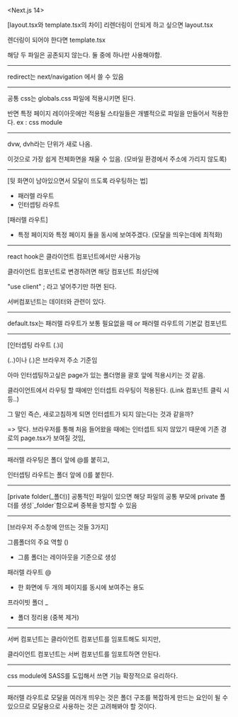 <Next.js 14>

[layout.tsx와 template.tsx의 차이]
리렌더링이 안되게 하고 싶으면 layout.tsx

렌더링이 되어야 한다면 template.tsx

해당 두 파일은 공존되지 않는다. 둘 중에 하나만 사용해야함.

<hr>

redirect는 next/navigation 에서 쓸 수 있음

<hr>

공통 css는 globals.css 파일에 적용시키면 된다.

반면 특정 페이지 레이아웃에만 적용될 스타일들은 개별적으로 파일을 만들어서 적용한다.
ex : css module

<hr>

dvw, dvh라는 단위가 새로 나옴.

이것으로 가장 쉽게 전체화면을 채울 수 있음. (모바일 환경에서 주소에 가리지 않도록)

<hr>

[뒷 화면이 남아있으면서 모달이 뜨도록 라우팅하는 법]

- 패러렐 라우트
- 인터셉팅 라우트

[패러렐 라우트]

- 특정 페이지와 특정 페이지 둘을 동시에 보여주겠다. (모달을 띄우는데에 최적화)

<hr>

react hook은 클라이언트 컴포넌트에서만 사용가능

클라이언트 컴포넌트로 변경하려면 해당 컴포넌트 최상단에

"use client" ; 라고 넣어주기만 하면 된다.

서버컴포넌트는 데이터와 관련이 있다.

<hr>

default.tsx는 패러렐 라우트가 보통 필요없을 때 or 패러렐 라우트의 기본값 컴포넌트

<hr>

[인터셉팅 라우트 (.)i]

(..)이나 (.)은 브라우저 주소 기준임

아마 인터셉팅하고싶은 page가 있는 폴더명을 괄호 앞에 적용시키는 것 같음.

클라이언트에서 라우팅 할 때에만 인터셉트 라우팅이 적용된다. (Link 컴포넌트 클릭 시 등..)

그 말인 즉슨, 새로고침하게 되면 인터셉트가 되지 않는다는 것과 같을까?

=> 맞다. 브라우저를 통해 처음 들어왔을 때에는 인터셉트 되지 않았기 때문에 기존 경로의 page.tsx가 보여질 것임,

<hr>

패러렐 라우팅은 폴더 앞에 @를 붙히고,

인터셉팅 라우트는 폴더 앞에 ()를 붙힌다.

<hr>
[private folder(_폴더)]
공통적인 파일이 있으면 해당 파일의 공통 부모에 private 폴더를 생성`_folder`함으로써 중복을 방지할 수 있음

<hr>

[브라우저 주소창에 안뜨는 것들 3가지]

그룹폴더의 주요 역할 ()

- 그룹 폴더는 레이아웃을 기준으로 생성

패러렐 라우트 @

- 한 화면에 두 개의 페이지를 동시에 보여주는 용도

프라이빗 폴더 \_

- 폴더 정리용 (중복 제거)

<hr>

서버 컴포넌트는 클라이언트 컴포넌트를 임포트해도 되지만,

클라이언트 컴포넌트는 서버 컴포넌트를 임포트하면 안된다.

<hr>

css module에 SASS를 도입해서 쓰면 기능 확장적으로 유리하다.

<hr>

패러렐 라우트로 모달을 여러개 띄우는 것은 폴더 구조를 복잡하게 만드는 요인이 될 수 있으므로 모달용으로 사용하는 것은 고려해봐야 할 것이다.
